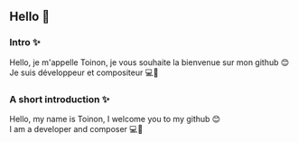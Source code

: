 ## Hello 👋

### Intro ✨

Hello, je m'appelle Toinon, je vous souhaite la bienvenue sur mon github 😊  
Je suis développeur et compositeur 💻🎹

### A short introduction ✨

Hello, my name is Toinon, I welcome you to my github 😊  
I am a developer and composer 💻🎹


